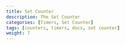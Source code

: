 ```yaml
---
title: Set Counter
description: The Set Counter
categories: [Timers, Set Counter]
tags: [counters, timers, docs, set counter]
weight: 7
---
```

